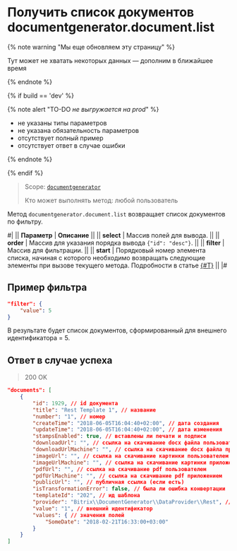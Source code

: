 # Получить список документов documentgenerator.document.list

{% note warning "Мы еще обновляем эту страницу" %}

Тут может не хватать некоторых данных — дополним в ближайшее время

{% endnote %}

{% if build == 'dev' %}

{% note alert "TO-DO _не выгружается на prod_" %}

- не указаны типы параметров
- не указана обязательность параметров
- отсутствует полный пример
- отсутствует ответ в случае ошибки

{% endnote %}

{% endif %}

> Scope: [`documentgenerator`](../scopes/permissions.md)
>
> Кто может выполнять метод: любой пользователь

Метод `documentgenerator.document.list` возвращает список документов по фильтру.

#|
|| **Параметр** | **Описание** ||
|| **select** | Массив полей для вывода. ||
|| **order** | Массив для указания порядка вывода `{"id": "desc"}`. ||
|| **filter** | Массив для фильтрации. ||
|| **start** | Порядковый номер элемента списка, начиная с которого необходимо возвращать следующие элементы при вызове текущего метода. Подробности в статье [{#T}](../../settings/how-to-call-rest-api/list-methods-pecularities.md) ||
|#

## Пример фильтра

```json
"filter": {
    "value": 5
}
```

В результате будет список документов, сформированный для внешнего идентификатора = 5.

## Ответ в случае успеха

> 200 OK

```json
"documents": [
    {
        "id": 1929, // id документа
        "title": "Rest Template 1", // название
        "number": "1", // номер
        "createTime": "2018-06-05T16:04:40+02:00", // дата создания
        "updateTime": "2018-06-05T16:04:40+02:00", // дата изменения
        "stampsEnabled": true, // вставлены ли печати и подписи
        "downloadUrl": "", // ссылка на скачивание docx файла пользователем
        "downloadUrlMachine": "", // ссылка на скачивание docx файла приложением
        "imageUrl": "", // ссылка на скачивание картинки пользователем
        "imageUrlMachine": "", // ссылка на скачивание картинки приложением
        "pdfUrl": "", // ссылка на скачивание pdf пользователем
        "pdfUrlMachine": "", // ссылка на скачивание pdf приложением
        "publicUrl": "", // публичная ссылка (если есть)
        "isTransformationError": false, // была ли ошибка конвертации
        "templateId": "202", // ид шаблона
        "provider": "Bitrix\\DocumentGenerator\\DataProvider\\Rest", // код провайдера
        "value": "1", // внешний идентификатор
        "values": { // значения полей
            "SomeDate": "2018-02-21T16:33:00+03:00"
        }
    }
]
```